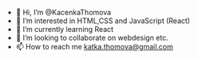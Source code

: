 - 👋 Hi, I’m @KacenkaThomova
- 👀 I’m interested in HTML,CSS and JavaScript (React)
- 🌱 I’m currently learning React
- 💞️ I’m looking to collaborate on webdesign etc.
- 📫 How to reach me katka.thomova@gmail.com

<!---
KacenkaThomova/KacenkaThomova is a ✨ special ✨ repository because its `README.md` (this file) appears on your GitHub profile.
You can click the Preview link to take a look at your changes.
--->
